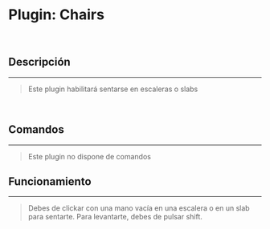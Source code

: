 # Plugin: Chairs

<br/>

## Descripción
---

> Este plugin habilitará sentarse en escaleras o slabs

<br/>

## Comandos 
---

> Este plugin no dispone de comandos

## Funcionamiento
---

> Debes de clickar con una mano vacía en una escalera o en un slab para sentarte. Para levantarte, debes de pulsar shift.